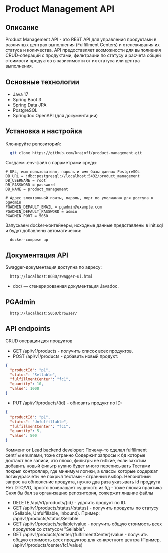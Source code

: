 # Product Management API

## Описание

Product Management API - это REST API для управления продуктами в различных центрах выполнения (Fulfillment Centers) и
отслеживания их статуса и количества. API предоставляет возможности для выполнения CRUD-операций с продуктами,
фильтрации по статусу и расчета общей стоимости продуктов в зависимости от их статуса или центра выполнения.

## Основные технологии

- Java 17
- Spring Boot 3
- Spring Data JPA
- PostgreSQL
- Springdoc OpenAPI (для документации)

## Установка и настройка

Клонируйте репозиторий:

```bash
  git clone https://github.com/krajoff/product-management.git
```

Создаем .env-файл c параметрами среды:

```env
# URL, имя пользователя, пароль и имя базы данных PostgreSQL
DB_URL = jdbc:postgresql://localhost:5432/product_management
DB_USERNAME = root
DB_PASSWORD = password
DB_NAME = product_management

# Адрес электронной почты, пароль, порт по умолчанию для доступа к pgAdmin
PGADMIN_DEFAULT_EMAIL = pgadmin@example.com
PGADMIN_DEFAULT_PASSWORD = admin
PGADMIN_PORT = 5050
```

Запускаем docker-контейнеры, исходные данные представлены в init.sql и будут добавлены автоматически:

```bash
  docker-compose up 
```

## Документация API

Swagger-документация доступна по адресу:

```http
  http://localhost:8080/swagger-ui.html
```
- doc/ — сгенерированная документация Javadoc.

## PGAdmin
```http
  http://localhost:5050/browser/
```

## API endpoints

CRUD операции для продуктов

- GET /api/v1/products - получить список всех продуктов.
- POST /api/v1/products - добавить новый продукт:
```json
{
  "productId": "p1",
  "status": "Sellable",
  "fulfillmentCenter": "fc1",
  "quantity": 10,
  "value": 1000
}
```

- PUT /api/v1/products/{id} - обновить продукт по ID:
```json
{
  "productId": "p1",
  "status": "Unfulfillable",
  "fulfillmentCenter": "fc1",
  "quantity": 5,
  "value": 500
}
```

Коммент от Lead backend developer:
Почему-то сделал fulfillment centr'ы enumами, тоже странно
Содержит запросы к бд которые достают все записи, это плохо, фильтры не гибкие, если захотим добавить новый фильтр нужно будет много переписывать
Тестами покрыл контроллер, где минимум логики, а классы которые содержат логику/расчеты не покрыл тестами - странный выбор.
Непонятный запрос на обновление продукта, нужно два раза указывать id продкута
Нет DTO/VO, просто возвращает сущность из бд - тоже плохая практика
Снял бы бал за организацию репозитория, сожержит лишние файлы


- DELETE /api/v1/products/{id} - удалить продукт по ID.
- GET /api/v1/products/status/{status} - получить продукты по статусу (Sellable, Unfulfillable, Inbound). Пример:
  /api/v1/products/status/Sellable
- GET /api/v1/products/sellable/value - получить общую стоимость всех продуктов со статусом "Sellable".
- GET /api/v1/products/center/{fulfillmentCenter}/value - получить общую стоимость всех продуктов для конкретного
  центра (Пример, /api/v1/products/center/fc1/value)
